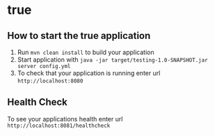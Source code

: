 # true

How to start the true application
---

1. Run `mvn clean install` to build your application
1. Start application with `java -jar target/testing-1.0-SNAPSHOT.jar server config.yml`
1. To check that your application is running enter url `http://localhost:8080`

Health Check
---

To see your applications health enter url `http://localhost:8081/healthcheck`
